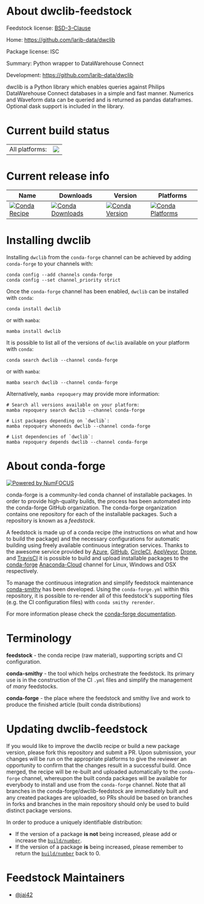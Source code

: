 About dwclib-feedstock
======================

Feedstock license: [BSD-3-Clause](https://github.com/conda-forge/dwclib-feedstock/blob/main/LICENSE.txt)

Home: https://github.com/larib-data/dwclib

Package license: ISC

Summary: Python wrapper to DataWarehouse Connect

Development: https://github.com/larib-data/dwclib

dwclib is a Python library which enables queries against Philips
DataWarehouse Connect databases in a simple and fast manner.
Numerics and Waveform data can be queried and is returned as pandas
dataframes. Optional dask support is included in the library.


Current build status
====================


<table><tr><td>All platforms:</td>
    <td>
      <a href="https://dev.azure.com/conda-forge/feedstock-builds/_build/latest?definitionId=16041&branchName=main">
        <img src="https://dev.azure.com/conda-forge/feedstock-builds/_apis/build/status/dwclib-feedstock?branchName=main">
      </a>
    </td>
  </tr>
</table>

Current release info
====================

| Name | Downloads | Version | Platforms |
| --- | --- | --- | --- |
| [![Conda Recipe](https://img.shields.io/badge/recipe-dwclib-green.svg)](https://anaconda.org/conda-forge/dwclib) | [![Conda Downloads](https://img.shields.io/conda/dn/conda-forge/dwclib.svg)](https://anaconda.org/conda-forge/dwclib) | [![Conda Version](https://img.shields.io/conda/vn/conda-forge/dwclib.svg)](https://anaconda.org/conda-forge/dwclib) | [![Conda Platforms](https://img.shields.io/conda/pn/conda-forge/dwclib.svg)](https://anaconda.org/conda-forge/dwclib) |

Installing dwclib
=================

Installing `dwclib` from the `conda-forge` channel can be achieved by adding `conda-forge` to your channels with:

```
conda config --add channels conda-forge
conda config --set channel_priority strict
```

Once the `conda-forge` channel has been enabled, `dwclib` can be installed with `conda`:

```
conda install dwclib
```

or with `mamba`:

```
mamba install dwclib
```

It is possible to list all of the versions of `dwclib` available on your platform with `conda`:

```
conda search dwclib --channel conda-forge
```

or with `mamba`:

```
mamba search dwclib --channel conda-forge
```

Alternatively, `mamba repoquery` may provide more information:

```
# Search all versions available on your platform:
mamba repoquery search dwclib --channel conda-forge

# List packages depending on `dwclib`:
mamba repoquery whoneeds dwclib --channel conda-forge

# List dependencies of `dwclib`:
mamba repoquery depends dwclib --channel conda-forge
```


About conda-forge
=================

[![Powered by
NumFOCUS](https://img.shields.io/badge/powered%20by-NumFOCUS-orange.svg?style=flat&colorA=E1523D&colorB=007D8A)](https://numfocus.org)

conda-forge is a community-led conda channel of installable packages.
In order to provide high-quality builds, the process has been automated into the
conda-forge GitHub organization. The conda-forge organization contains one repository
for each of the installable packages. Such a repository is known as a *feedstock*.

A feedstock is made up of a conda recipe (the instructions on what and how to build
the package) and the necessary configurations for automatic building using freely
available continuous integration services. Thanks to the awesome service provided by
[Azure](https://azure.microsoft.com/en-us/services/devops/), [GitHub](https://github.com/),
[CircleCI](https://circleci.com/), [AppVeyor](https://www.appveyor.com/),
[Drone](https://cloud.drone.io/welcome), and [TravisCI](https://travis-ci.com/)
it is possible to build and upload installable packages to the
[conda-forge](https://anaconda.org/conda-forge) [Anaconda-Cloud](https://anaconda.org/)
channel for Linux, Windows and OSX respectively.

To manage the continuous integration and simplify feedstock maintenance
[conda-smithy](https://github.com/conda-forge/conda-smithy) has been developed.
Using the ``conda-forge.yml`` within this repository, it is possible to re-render all of
this feedstock's supporting files (e.g. the CI configuration files) with ``conda smithy rerender``.

For more information please check the [conda-forge documentation](https://conda-forge.org/docs/).

Terminology
===========

**feedstock** - the conda recipe (raw material), supporting scripts and CI configuration.

**conda-smithy** - the tool which helps orchestrate the feedstock.
                   Its primary use is in the construction of the CI ``.yml`` files
                   and simplify the management of *many* feedstocks.

**conda-forge** - the place where the feedstock and smithy live and work to
                  produce the finished article (built conda distributions)


Updating dwclib-feedstock
=========================

If you would like to improve the dwclib recipe or build a new
package version, please fork this repository and submit a PR. Upon submission,
your changes will be run on the appropriate platforms to give the reviewer an
opportunity to confirm that the changes result in a successful build. Once
merged, the recipe will be re-built and uploaded automatically to the
`conda-forge` channel, whereupon the built conda packages will be available for
everybody to install and use from the `conda-forge` channel.
Note that all branches in the conda-forge/dwclib-feedstock are
immediately built and any created packages are uploaded, so PRs should be based
on branches in forks and branches in the main repository should only be used to
build distinct package versions.

In order to produce a uniquely identifiable distribution:
 * If the version of a package **is not** being increased, please add or increase
   the [``build/number``](https://docs.conda.io/projects/conda-build/en/latest/resources/define-metadata.html#build-number-and-string).
 * If the version of a package **is** being increased, please remember to return
   the [``build/number``](https://docs.conda.io/projects/conda-build/en/latest/resources/define-metadata.html#build-number-and-string)
   back to 0.

Feedstock Maintainers
=====================

* [@jaj42](https://github.com/jaj42/)

